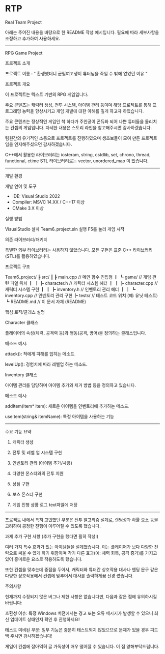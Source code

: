 # RTP
Real Team Project

아래는 주어진 내용을 바탕으로 한 README 작성 예시입니다. 필요에 따라 세부사항을 조정하고 추가하여 사용하세요.

-----------------------------------------------------------------------------------------------------------

RPG Game Project

프로젝트 소개

프로젝트 이름 : " 환생했더니 군필여고생이 튜터님을 죽일 수 밖에 없었던 이유 "


프로젝트 개요

이 프로젝트는 텍스트 기반의 RPG 게임입니다.  

주요 콘텐츠는 캐릭터 생성, 전투 시스템, 아이템 관리 등이며 해당 프로젝트를 통해 프로그래밍 능력을 향상시키고 게임 개발에 대한 이해를 깊게 하고자 하였습니다.

주요 콘텐츠는 정상적인 게임인 척 하다가 주인공이 곤듀화 되어 나쁜 튜터들을 물리치는 컨셉의 게임입니다. 자세한 내용은 스토리 라인을 참고해주시면 감사하겠습니다.

팀원간의 유기적인 소통으로 프로젝트를 진행하였으며 생초보들이 모여 만든 프로젝트 임을 인지해주셨으면 감사하겠습니다.

C++에서 활용한 라이브러리는 iosteram, string, cstdlib, set, chrono, thread, functional, ctime
STL 라이브러리로는 vector, unordered_map 이 있습니다.

-----------------------------------------------------------------------------------------------------------

개발 환경

개발 언어 및 도구

- IDE: Visual Studio 2022
- Compiler: MSVC 14.XX / C++17 이상
- CMake 3.X 이상

실행 방법

VisualStudio 설치
Team6_project.sln 실행
F5를 눌러 게임 시작


의존 라이브러리/패키지

특별한 외부 라이브러리는 사용하지 않았습니다. 모든 구현은 표준 C++ 라이브러리(STL)를 활용하였습니다.


프로젝트 구조

Team6_project/
┣ src/
┃ ┣ main.cpp               // 메인 함수 진입점 
┃ ┗ game/                  // 게임 관련 파일 위치 
┃ ┃ ┣ character.h          // 캐릭터 시스템 헤더 
┃ ┃ ┣ character.cpp        // 캐릭터 시스템 구현 
┃ ┃ ┣ inventory.h          // 인벤토리 관리 헤더 
┃ ┃ ┗ inventory.cpp        // 인벤토리 관리 구현 
┣ tests/                   // 테스트 코드 위치 (예: 유닛 테스트)
┗ README.md                // 이 문서 자체 (README)

핵심 로직/클래스 설명

Character 클래스

플레이어의 속성(체력, 공격력 등)과 행동(공격, 방어)을 정의하는 클래스입니다.

메소드 예시:

attack(): 적에게 피해를 입히는 메소드.

levelUp(): 경험치에 따라 레벨업 하는 메소드.

Inventory 클래스

아이템 관리를 담당하며 아이템 추가와 제거 방법 등을 정의하고 있습니다.

메소드 예시:

addItem(Item* item): 새로운 아이템을 인벤토리에 추가하는 메소드.

useItem(string& itemName): 특정 아이템을 사용하는 기능

-----------------------------------------------------------------------------------------------------------

주요 기능 요약

1. 캐릭터 생성

2. 전투 및 레벨 업 시스템 구현

3. 인벤토리 관리 (아이템 추가/사용)

4. 다양한 몬스터와의 전투 지원

5. 상점 구현

6. 보스 몬스터 구현

7. 게임 진행 상황 로그 text파일에 저장


-----------------------------------------------------------------------------------------------------------

프로젝트 내에서 특히 고민했던 부분은 전투 알고리즘 설계로, 랜덤성과 확률 요소 등을 고려하여 공정한 진행이 이루어질 수 있도록 했습니다.


과제 추가 구현 사항 (추가 구현을 했다면 필히 작성!)

여러 가지 특수 효과가 있는 아이템들을 설계했습니다. 이는 플레이어가 보다 다양한 전략으로 싸울 수 있게 하기 위함이며 각기 다른 효과(예: 체력 회복, 공격 증가)를 가지고 있어 흥미로운 요소로 작용하도록 했습니다.

또한 컨셉을 맞추는데 중점을 두어서, 캐릭터와 튜터간 상호작용 대사나 엔딩 문구 같은 다양한 상호작용에서 컨셉에 맞추어서 대사를 출력하게끔 신경 썼습니다.


주의사항

현재까지 수정되지 않은 버그나 제한 사항은 없습니다만, 다음과 같은 점에 유의하시길 바랍니다:

호환성 이슈: 특정 Windows 버전에서는 경고 또는 오류 메시지가 발생할 수 있으니 최신 업데이트 상태인지 확인 후 진행하세요!

테스트 미비된 부분: 일부 기능은 충분히 테스트되지 않았으므로 문제가 있을 경우 피드백 주시면 감사하겠습니다!

게임이 컨셉에 잡아먹혀 글 가독성이 매우 떨어질 수 있습니다.
이 점 양해부탁드립니다.